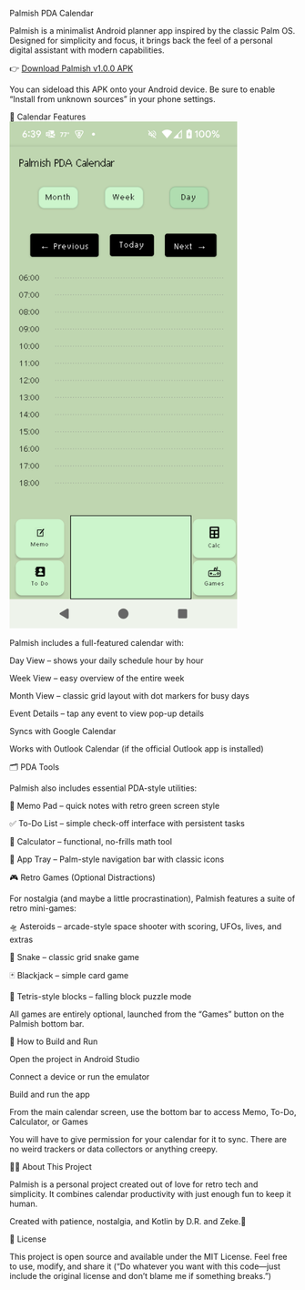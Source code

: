Palmish PDA Calendar

Palmish is a minimalist Android planner app inspired by the classic Palm OS. Designed for simplicity and focus, it brings back the feel of a personal digital assistant with modern capabilities.

👉 [Download Palmish v1.0.0 APK](https://github.com/drmeece/PalmishCalendar/releases/download/v1.0.0/Palmish-v1.0-release.apk)



You can sideload this APK onto your Android device. Be sure to enable “Install from unknown sources” in your phone settings.

📅 Calendar Features
<img src="screenshots/Screenshot_20250528-183938.png" alt="Palmish Day View" width="400"/>




Palmish includes a full-featured calendar with:

Day View – shows your daily schedule hour by hour

Week View – easy overview of the entire week

Month View – classic grid layout with dot markers for busy days

Event Details – tap any event to view pop-up details

Syncs with Google Calendar

Works with Outlook Calendar (if the official Outlook app is installed)

🗂️ PDA Tools

Palmish also includes essential PDA-style utilities:

📝 Memo Pad – quick notes with retro green screen style

✅ To-Do List – simple check-off interface with persistent tasks

🧮 Calculator – functional, no-frills math tool

📂 App Tray – Palm-style navigation bar with classic icons

🎮 Retro Games (Optional Distractions)

For nostalgia (and maybe a little procrastination), Palmish features a suite of retro mini-games:

🛸 Asteroids – arcade-style space shooter with scoring, UFOs, lives, and extras

🐍 Snake – classic grid snake game

🃏 Blackjack – simple card game

🧱 Tetris-style blocks – falling block puzzle mode

All games are entirely optional, launched from the “Games” button on the Palmish bottom bar.

🔧 How to Build and Run

Open the project in Android Studio

Connect a device or run the emulator

Build and run the app

From the main calendar screen, use the bottom bar to access Memo, To-Do, Calculator, or Games

You will have to give permission for your calendar for it to sync. There are no weird trackers or data collectors or anything creepy.

🧑‍💻 About This Project

Palmish is a personal project created out of love for retro tech and simplicity. It combines calendar productivity with just enough fun to keep it human.

Created with patience, nostalgia, and Kotlin by D.R. and Zeke.🚀

📜 License

This project is open source and available under the MIT License. Feel free to use, modify, and share it (“Do whatever you want with this code—just include the original license and don’t blame me if something breaks.”)

